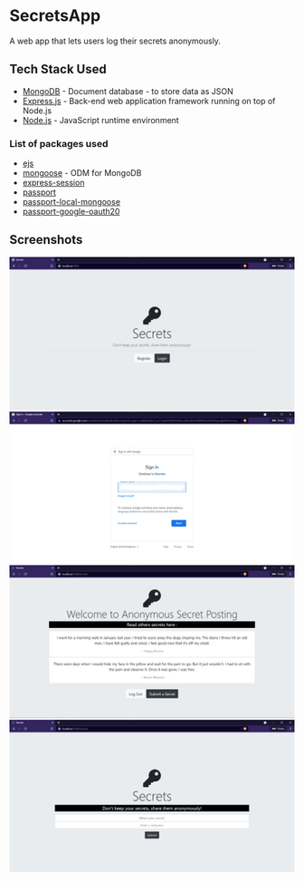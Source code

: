 # SecretsApp
A web app that lets users log their secrets anonymously.

## Tech Stack Used

* [MongoDB](https://docs.mongodb.com/) - Document database - to store data as JSON 
* [Express.js](https://devdocs.io/express/) - Back-end web application framework running on top of Node.js
* [Node.js](https://nodejs.org/en/docs/) - JavaScript runtime environment 

### List of packages used
* [ejs](https://ejs.co/)
* [mongoose](https://mongoosejs.com/)  - ODM for MongoDB
* [express-session](https://www.npmjs.com/package/express-session)
* [passport](http://www.passportjs.org/)
* [passport-local-mongoose](https://www.npmjs.com/package/passport-local-mongoose)
* [passport-google-oauth20](http://www.passportjs.org/packages/passport-google-oauth20/)

## Screenshots
![Home Page](./screenshots/Homepage.png)
![Register / Signup Page](./screenshots/Register-Signup.jpg)
![Secrets Page](./screenshots/Secrets.png)
![Submit Secret Page](./screenshots/SubmitSecret.png)
